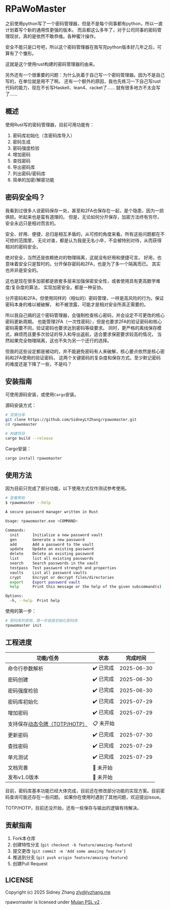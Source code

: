 # RPaWoMaster

之前使用python写了一个密码管理器，但是不是每个同事都有python，所以一直计划着写个新的通用性更强的版本。
而且都这么多年了，对于公司同事的密码管理现状，真的是依然不敢恭维。各种蜜汁操作。

安全不能只是口号吧，所以这个密码管理器在我写完python版本好几年之后，可算有了个雏形。

这就是这个使用rust构建的密码管理器的由来。

另外还有一个很重要的问题：为什么执着于自己写一个密码管理器。因为不是自己写的，在单位就是用不了啊。
还有一个额外的原因，我也先练习一下自己写rust代码的能力，现在不长写Haskell、lean4、racket了……
就有很多地方不太会写了……

## 概述

使用Rust写的密码管理器，目前可用功能有：

1. 密码库初始化（含密码库导入）
2. 密码生成
3. 密码强度检验
4. 增加密码
5. 查找密码
6. 导出密码库
7. 列出密码/密码库
8. 简单的加密/解密功能

## 密码安全吗？

我看到过很多人说密码保存一处，甚至和2FA也保存在一起，是个隐患，因为一损俱损。听起来也是蛮有道理的。
但是，无论如何分开保存，加密方法终有穷尽，安全永远只是相对而言的。

安全、好用、便捷，总归是相互矛盾的，从可控的角度来看。所有这些问题都在不可控的范围里，
无论对谁，都是认为我是无名小卒，不会被特别对待，从而获得相对的密码安全。

绝对安全，当然还是依赖绝对的物理隔离，这就没有好用和便捷可言。
好用，也意味着安全只是暂时的。分开保存密码和2FA，也是为了多一个隔离而已。
其实也并非是安全的。

这也是现在很多加密都是嵌套多层来加强保密安全性，或者使用具有更高数学难度/复杂度的算法，
实现加密安全。都是一种妥协。

分开密码和2FA，但使用同样的（相似的）密码管理，一样是高风险的行为。保证密码本身的难以被破解，
和不被泄露，可能才是相对安全所真正需要的。

所以我自己搞的这个密码管理器，会强制检查核心密码，并会设定不可更改的核心密码更新周期。
也能管理2FA（一次性密码），但是也要求2FA的验证密码和核心密码需要不同，验证密码也要求达到密码等级要求。
同时，更严格的离线保存模式，麻烦而且要多次验证的导入和导出返航，适合要求保密要求较高的情况，
当然如果完全物理隔离，这也不失为另一个还行的选择。

但我的这些设定都是被动的，并不能避免密码有人来破解，核心要点依然是核心密码和2FA使用的验证密码，
这两个关键密码的复杂度和保存方式。至少默记密码的难度还是下降了一些，不是吗？

## 安装指南

可使用源码安装，或使用`Cargo`安装。

源码安装方式：

```bash
# 克隆仓库
git clone https://github.com/SidneyLYZhang/rpawomaster.git
cd rpawomaster

# 构建项目
cargo build --release
```

Cargo安装：

```bash
cargo install rpawomaster
```

## 使用方法

因为目前只完成了部分功能，以下使用方式仅作测试参考使用。

```bash
# 查看帮助
$ rpawomaster --help

A secure password manager written in Rust

Usage: rpawomaster.exe <COMMAND>

Commands:
  init      Initialize a new password vault
  gen       Generate a new password
  add       Add a password to the vault
  update    Update an existing password
  delete    Delete an existing password
  list      list all existing passwords
  search    Search passwords in the vault
  testpass  Test password strength and properties
  vaults    List all password vaults
  crypt     Encrypt or decrypt files/directories
  export    Export password vault
  help      Print this message or the help of the given subcommand(s)

Options:
  -h, --help  Print help
```

使用的第一步：

```bash
# 密码库的使用，第一步就是初始化密码库
rpawomaster init
```

## 工程进度

| 功能/任务 | 状态 | 完成时间 |
|----------|------|------------|
| 命令行参数解析 | :heavy_check_mark: 已完成 | 2025-06-30 |
| 密码创建 | :heavy_check_mark: 已完成 | 2025-06-30 |
| 密码强度检验 | :heavy_check_mark: 已完成 | 2025-06-30 |
| 密码库初始化 | :heavy_check_mark: 已完成 | 2025-07-29 |
| 增加密码 | :heavy_check_mark: 已完成 | 2025-07-29 |
| 支持保存[动态令牌（TOTP/HOTP）](https://2fasolution.com/index.html) | 📋 未开始 |  |
| 更新密码 | :heavy_check_mark: 已完成 | 2025-07-30 |
| 查找密码 | :heavy_check_mark: 已完成 | 2025-07-29 |
| 单元测试 | :heavy_check_mark: 已完成 | 2025-07-29 |
| 文档完善 | :bookmark_tabs: 未开始 |  |
| 发布v1.0版本 | :bookmark_tabs: 未开始 |  |

目前，密码库基本功能已经大体完成，目前还在修改部分功能的实现方案。目前密码查询可能还存在一些问题。
如果你在使用时遇到了其他问题，欢迎提出issue。

TOTP/HOTP，目前还没开始，还有一些保存与输出的逻辑有待解决。

## 贡献指南
1. Fork本仓库
2. 创建特性分支 (`git checkout -b feature/amazing-feature`)
3. 提交更改 (`git commit -m 'Add some amazing feature'`)
4. 推送到分支 (`git push origin feature/amazing-feature`)
5. 创建Pull Request

## LICENSE

Copyright (c) 2025 Sidney Zhang <zly@lyzhang.me>

rpawomaster is licensed under [Mulan PSL v2](LICENSE) .

